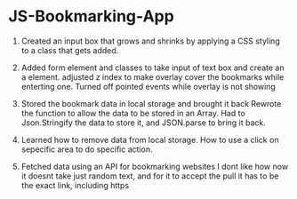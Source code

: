 # JS-Bookmarking-App

1. Created an input box that grows and shrinks by applying a CSS styling to a class that gets added.

2. Added form element and classes to take input of text box and create an a element. adjusted z index to make overlay cover the bookmarks while enterting one. Turned off pointed events while overlay is not showing

3. Stored the bookmark data in local storage and brought it back
   Rewrote the function to allow the data to be stored in an Array. Had to Json.Stringify the data to store it, and JSON.parse to bring it back.

4. Learned how to remove data from local storage. How to use a click on sepecific area to do specific action.

5. Fetched data using an API for bookmarking websites
   I dont like how now it doesnt take just random text, and for it to accept the pull it has to be the exact link, including https

